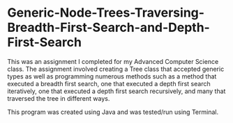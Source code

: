# Generic-Node-Trees-Traversing-Breadth-First-Search-and-Depth-First-Search
This was an assignment I completed for my Advanced Computer Science class. The assignment involved creating a Tree class that accepted generic types as well as programming numerous methods such as a method that executed a breadth first search, one that executed a depth first search iteratively, one that executed a depth first search recursively, and many that traversed the tree in different ways. 

This program was created using Java and was tested/run using Terminal.
